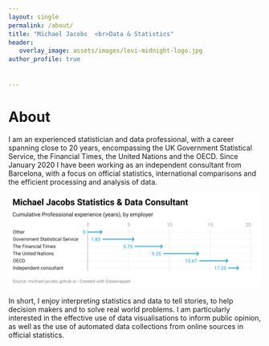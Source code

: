 ```yaml
---
layout: single
permalink: /about/
title: "Michael Jacobs  <br>Data & Statistics"
header: 
   overlay_image: assets/images/levi-midnight-logo.jpg
author_profile: true   


---
```

# About


I am an experienced statistician and data professional, with a career spanning close to 20 years, encompassing the UK Government Statistical Service, the Financial Times, the United Nations and the OECD. Since January 2020 I have been working as an independent consultant from Barcelona, with a focus on official statistics, international comparisons and the efficient processing and analysis of data. 

![Experience](/assets/images/experience.png)  

In short, I enjoy interpreting statistics and data to tell stories, to help decision makers and to solve real world problems. I am particularly interested in the effective use of data visualisations to inform public opinion, as well as the use of automated data collections from online sources in official statistics.  


